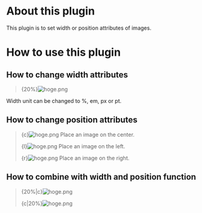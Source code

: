 # About this plugin
This plugin is to set width or position attributes of images.

# How to use this plugin

## How to change width attributes
> {20%}![hoge.png]()

Width unit can be changed to %, em, px or pt.

## How to change position attributes
> {c}![hoge.png]()
> Place an image on the center.
>
> {l}![hoge.png]()
> Place an image on the left.
>
> {r}![hoge.png]()
> Place an image on the right.

## How to combine with width and position function
> {20%|c}![hoge.png]()
>
> {c|20%}![hoge.png]()
